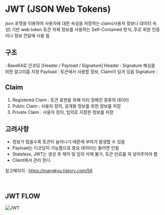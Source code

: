 # JWT (JSON Web Tokens)
json 포맷을 이용하여 사용자에 대한 속성을 저장하는 claim(사용자 정보나 데이터 속성) 기반 web token
토큰 자체 정보를 사용하는 Self-Contained 방식, 주로 회원 인증이나 정보 전달에 사용 됨

## 구조
: Base64로 인코딩
[Header / Payload / Signature]
Header : Signature 해싱을 위한 알고리즘 지정
Payload : 토큰에서 사용할 정보, Claim이 담겨 있음
Signature : 

## Claim
1. Registered Claim : 토큰 표현을 위해 미리 정해진 종류의 데이터
2. Public Claim : 사용자 정의, 공개용 정보를 위한 정보를 저장
3. Private Claim : 사용자 정의, 임의로 지정한 정보를 저장

## 고려사항
- 정보가 많을수록 토큰이 늘어나기 때문에 부하가 발생할 수 있음
- Payload는 디코딩이 가능함으로 중요 데이터는 들어면 안됨
- Stateless, JWT는 생성 후 제어 및 임의 삭제 불가, 토큰 만료를 꼭 넣어주어야 함
- Client에서 관리 한다.

참고페이지 : https://mangkyu.tistory.com/56

<br>

## JWT FLOW
![JWT](https://img1.daumcdn.net/thumb/R1280x0/?scode=mtistory2&fname=https%3A%2F%2Fblog.kakaocdn.net%2Fdn%2Fbc2kWC%2FbtqxxKTe6gG%2F8RshG065c2b7fckkpnwtkk%2Fimg.png)

